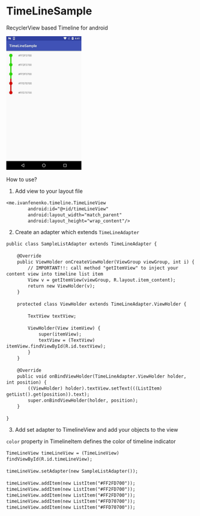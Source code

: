 # TimeLineSample
RecyclerView based Timeline for android 

<img src="https://github.com/ivanfenenko/TimeLineSample/blob/master/photo_2017-02-17_16-42-28.jpg" width="200">

How to use?

1. Add view to your layout file

```
<me.ivanfenenko.timeline.TimeLineView
        android:id="@+id/timeLineView"
        android:layout_width="match_parent"
        android:layout_height="wrap_content"/>
```

2. Create an adapter which extends `TimeLineAdapter` 

```
public class SampleListAdapter extends TimeLineAdapter {

    @Override
    public ViewHolder onCreateViewHolder(ViewGroup viewGroup, int i) {
        // IMPORTANT!!: call method "getItemView" to inject your content view into timeline list item
        View v = getItemView(viewGroup, R.layout.item_content);
        return new ViewHolder(v);
    }

    protected class ViewHolder extends TimeLineAdapter.ViewHolder {

        TextView textView;

        ViewHolder(View itemView) {
            super(itemView);
            textView = (TextView) itemView.findViewById(R.id.textView);
        }
    }

    @Override
    public void onBindViewHolder(TimeLineAdapter.ViewHolder holder, int position) {
        ((ViewHolder) holder).textView.setText(((ListItem) getList().get(position)).text);
        super.onBindViewHolder(holder, position);
    }

}
```

3. Add set adapter to TimelineView and add your objects to the view 

`color` property in TimelineItem defines the color of timeline indicator

```
TimeLineView timeLineView = (TimeLineView) findViewById(R.id.timeLineView);

timeLineView.setAdapter(new SampleListAdapter());

timeLineView.addItem(new ListItem("#FF2FD700"));
timeLineView.addItem(new ListItem("#FF2FD700"));
timeLineView.addItem(new ListItem("#FF2FD700"));
timeLineView.addItem(new ListItem("#FFD70700"));
timeLineView.addItem(new ListItem("#FFD70700"));
```
